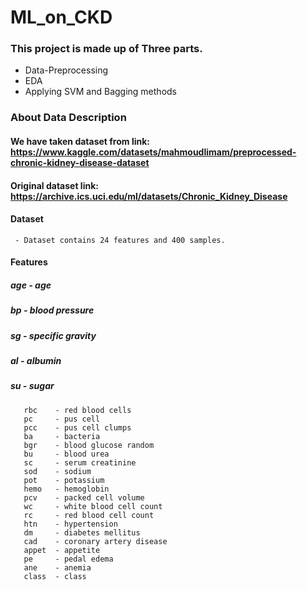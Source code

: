 # ML_on_CKD
### This project is made up of Three parts.
   - Data-Preprocessing
   - EDA
   - Applying SVM and Bagging methods
### About Data Description
#### We have taken dataset from link: https://www.kaggle.com/datasets/mahmoudlimam/preprocessed-chronic-kidney-disease-dataset
#### Original dataset link: https://archive.ics.uci.edu/ml/datasets/Chronic_Kidney_Disease
#### Dataset
     - Dataset contains 24 features and 400 samples.
#### Features
#####  age	  -	age	
#####  bp	  -	blood pressure
#####  sg	  -	specific gravity
#####  al	  -     albumin
#####  su	  -	sugar
	   rbc	  -	red blood cells
	   pc	  -	pus cell
	   pcc	  -	pus cell clumps
	   ba	  -	bacteria
	   bgr    -	blood glucose random
	   bu	  -	blood urea
	   sc	  -	serum creatinine
	   sod	  -	sodium
	   pot	  -	potassium
	   hemo	  -	hemoglobin
	   pcv	  -	packed cell volume
	   wc	  -	white blood cell count
	   rc	  -	red blood cell count
	   htn	  -	hypertension
	   dm	  -	diabetes mellitus
	   cad	  -	coronary artery disease
	   appet  -	appetite
	   pe	  -	pedal edema
	   ane	  -	anemia
	   class  -	class
